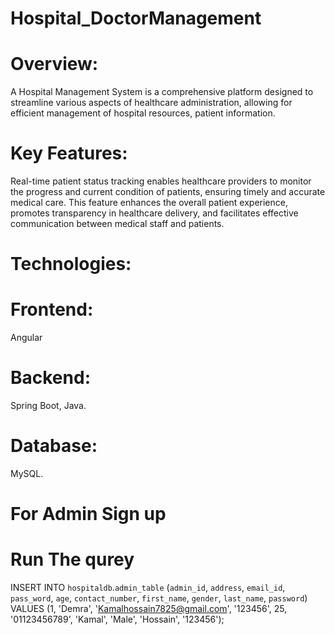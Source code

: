 # Hospital_DoctorManagement
# Overview: 
A Hospital Management System is a comprehensive platform designed to streamline various aspects of healthcare administration, allowing for efficient management of hospital resources, patient information.
# Key Features: 
Real-time patient status tracking enables healthcare providers to monitor the progress and current condition of patients, ensuring timely and accurate medical care. This feature enhances the overall patient experience, promotes transparency in healthcare delivery, and facilitates effective communication between medical staff and patients.

# Technologies:
# Frontend: 
Angular
# Backend:
Spring Boot, Java.
# Database:
MySQL.

# For Admin Sign up
# Run The qurey 
  INSERT INTO `hospitaldb`.`admin_table` (`admin_id`, `address`, `email_id`, `pass_word`, `age`, `contact_number`, `first_name`, `gender`, `last_name`, `password`) VALUES (1, 'Demra', 'Kamalhossain7825@gmail.com', '123456', 25, '01123456789', 'Kamal', 'Male', 'Hossain', '123456');
